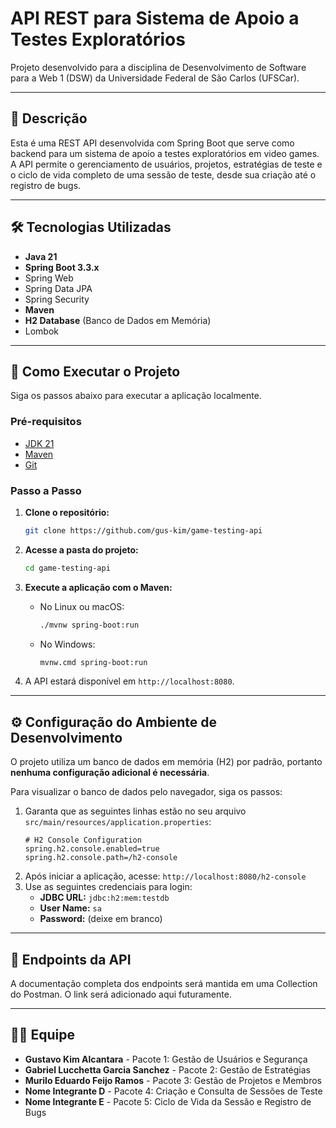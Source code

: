 # API REST para Sistema de Apoio a Testes Exploratórios

Projeto desenvolvido para a disciplina de Desenvolvimento de Software para a Web 1 (DSW) da Universidade Federal de São Carlos (UFSCar).

---

## 📝 Descrição

Esta é uma REST API desenvolvida com Spring Boot que serve como backend para um sistema de apoio a testes exploratórios em video games. A API permite o gerenciamento de usuários, projetos, estratégias de teste e o ciclo de vida completo de uma sessão de teste, desde sua criação até o registro de bugs.

---

## 🛠️ Tecnologias Utilizadas

- **Java 21**
- **Spring Boot 3.3.x**
- Spring Web
- Spring Data JPA
- Spring Security
- **Maven**
- **H2 Database** (Banco de Dados em Memória)
- Lombok

---

## 🚀 Como Executar o Projeto

Siga os passos abaixo para executar a aplicação localmente.

### Pré-requisitos

- [JDK 21](https://www.oracle.com/java/technologies/downloads/#jdk21-windows)
- [Maven](https://maven.apache.org/download.cgi)
- [Git](https://git-scm.com/downloads)

### Passo a Passo

1.  **Clone o repositório:**
    ```bash
    git clone https://github.com/gus-kim/game-testing-api
    ```

2.  **Acesse a pasta do projeto:**
    ```bash
    cd game-testing-api
    ```

3.  **Execute a aplicação com o Maven:**
    * No Linux ou macOS:
        ```bash
        ./mvnw spring-boot:run
        ```
    * No Windows:
        ```bash
        mvnw.cmd spring-boot:run
        ```

4.  A API estará disponível em `http://localhost:8080`.

---

## ⚙️ Configuração do Ambiente de Desenvolvimento

O projeto utiliza um banco de dados em memória (H2) por padrão, portanto **nenhuma configuração adicional é necessária**.

Para visualizar o banco de dados pelo navegador, siga os passos:

1.  Garanta que as seguintes linhas estão no seu arquivo `src/main/resources/application.properties`:
    ```properties
    # H2 Console Configuration
    spring.h2.console.enabled=true
    spring.h2.console.path=/h2-console
    ```
2.  Após iniciar a aplicação, acesse: `http://localhost:8080/h2-console`
3.  Use as seguintes credenciais para login:
    - **JDBC URL:** `jdbc:h2:mem:testdb`
    - **User Name:** `sa`
    - **Password:** (deixe em branco)

---

## 📖 Endpoints da API

A documentação completa dos endpoints será mantida em uma Collection do Postman. O link será adicionado aqui futuramente.

---

## 👨‍💻 Equipe

- **Gustavo Kim Alcantara** - Pacote 1: Gestão de Usuários e Segurança
- **Gabriel Lucchetta Garcia Sanchez** - Pacote 2: Gestão de Estratégias
- **Murilo Eduardo Feijo Ramos** - Pacote 3: Gestão de Projetos e Membros
- **Nome Integrante D** - Pacote 4: Criação e Consulta de Sessões de Teste
- **Nome Integrante E** - Pacote 5: Ciclo de Vida da Sessão e Registro de Bugs
